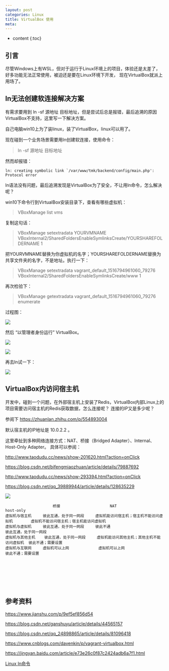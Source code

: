 ```yaml
---
layout: post
categories: Linux
title: VirtualBox 使用
meta: 
---
```

* content
{:toc}

## 引言

尽管Windows上有WSL，但对于运行于Linux环境上的项目，体验还是太差了，好多功能无法正常使用，被迫还是要在Linux环境下开发，
现在VirtualBox就派上用场了。

## ln无法创建软连接解决方案

有需求要用到 ln -sf 源地址 目标地址，但是尝试后总是报错，最后追溯的原因VirtualBox不支持，这里写一下解决方案。

自己电脑win10上为了装linux，装了VirtualBox，linux可以用了。

现在碰到一个业务场景需要用ln创建软连接，使用命令：

> ln -sf 源地址 目标地址

然而却报错：

```
ln: creating symbolic link `/var/www/tmk/backend/config/main.php': Protocol error
```

ln语法没有问题，最后追溯发现是VirtualBox为了安全，不让用ln命令，怎么解决呢？

win10下命令行到VirtualBox安装目录下，查看有哪些虚拟机：

> VBoxManage list vms

复制这句话：

> VBoxManage setextradata YOURVMNAME VBoxInternal2/SharedFoldersEnableSymlinksCreate/YOURSHAREFOLDERNAME 1 

把YOURVMNAME替换为你虚拟机的名字；YOURSHAREFOLDERNAME替换为共享文件夹的名字，不是地址。执行一下：

> VBoxManage setextradata vagrant_default_1516794961060_79276 VBoxInternal2/SharedFoldersEnableSymlinksCreate/www 1

再次检验下：

> VBoxManage getextradata vagrant_default_1516794961060_79276 enumerate

过程图：

![]({{site.baseurl}}/images/20200330/20200330191561.jpeg)

然后 “以管理者身份运行” VirtualBox。

![]({{site.baseurl}}/images/20181218/20181218131035.jpg)

![]({{site.baseurl}}/images/20181218/20181218131522.jpg)


再去ln试一下：

![]({{site.baseurl}}/images/20200330/20200330191562.jpeg)

## VirtualBox内访问宿主机

开发中，碰到一个问题，在外部宿主机上安装了Redis，VirtualBox内部Linux上的项目需要访问宿主机的Redis获取数据，怎么连接呢？
连接的IP又是多少呢？

参阅下 <https://zhuanlan.zhihu.com/p/554893004>

默认宿主机的IP地址是 10.0.2.2 。

这里牵扯到多种网络连接方式：NAT、桥接（Bridged Adapter）、Internal、Host-Only Adapter。
具体可以参阅：
 
<http://www.taodudu.cc/news/show-201620.html?action=onClick>

<https://blog.csdn.net/bifengmiaozhuan/article/details/79887692>

<http://www.taodudu.cc/news/show-293394.html?action=onClick>

<https://blog.csdn.net/qq_39889944/article/details/128635229>

![]({{site.baseurl}}/images//20230513/20230513140925.png)

                         桥接	                     NAT	                                        host-only
    虚拟机与宿主机	    彼此互通，处于同一网段	    虚拟机能访问宿主机；宿主机不能访问虚拟机	    虚拟机不能访问宿主机；宿主机能访问虚拟机
    虚拟机与虚拟机	    彼此互通，处于同一网段	    彼此不通	                                    彼此互通，处于同一网段
    虚拟机与其他主机	彼此互通，处于同一网段	    虚拟机能访问其他主机；其他主机不能访问虚拟机	彼此不通；需要设置
    虚拟机与互联网	    虚拟机可以上网	            虚拟机可以上网	                                彼此不通；需要设置





<br/><br/><br/><br/><br/>
## 参考资料

<https://www.jianshu.com/p/9ef5ef856d54>

<https://blog.csdn.net/ganshuyu/article/details/44565157>

<https://blog.csdn.net/qq_24898865/article/details/81096418>

<https://www.cnblogs.com/davenkin/p/vagrant-virtualbox.html>

<https://jingyan.baidu.com/article/e73e26c0f87c2424adb6a7f1.html>

[Linux ln命令](http://www.runoob.com/linux/linux-comm-ln.html)
